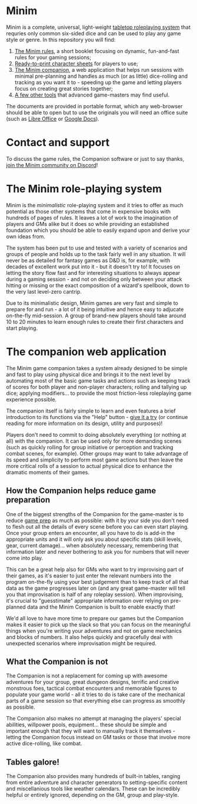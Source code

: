 # Minim

Minim is a complete, universal, light-weight [tabletop roleplaying system](https://en.wikipedia.org/wiki/Tabletop_role-playing_game) that requries only common six-sided dice and can be used to play any game style or genre. In this repository you will find:

1. [The Minim rules](https://github.com/tukkek/minim/blob/master/rules/minim.pdf), a short booklet focusing on dynamic, fun-and-fast rules for your gaming sessions;
2. [Ready-to-print character sheets](https://github.com/tukkek/minim/blob/master/sheets/sheet.en.pdf) for players to use;
3. [The Minim companion](https://tukkek.github.io/minim/), a web application that helps run sessions with minimal pre-planning and handles as much (or as little) dice-rolling and tracking as you want it to - speeding up the game and letting players focus on creating great stories together;
4. [A few other tools](https://github.com/tukkek/minim/tree/master/tools) that advanced game-masters may find useful.

The documents are provided in portable format, which any web-browser should be able to open but to use the originals you will need an office suite (such as [Libre Office](https://www.libreoffice.org/) or [Google Docs](https://www.google.com/docs/about/)).

# Contact and support

To discuss the game rules, the Companion software or just to say thanks, [join the Minim community on Discord](https://discord.gg/5sXXcwPCSP)!

# The Minim role-playing system

Minim is the *minimalistic* role-playing system and it tries to offer as much potential as those other systems that come in expensive books with hundreds of pages of rules. It leaves a lot of work to the imagination of players and GMs alike but it does so while providing an established foundation which you should be able to easily expand upon and derive your own ideas from.

The system has been put to use and tested with a variety of scenarios and groups of people and holds up to the task fairly well in any situation. It will never be as detailed for fantasy games as D&D is, for example, with decades of excellent work put into it - but it doesn't try to! It focuses on letting the story flow fast and for interesting situations to always appear during a gaming session - and not on deciding only between your attack hitting or missing or the exact composition of a wizard's spellbook, down to the very last level-zero cantrip.

Due to its minimalistic design, Minim games are very fast and simple to prepare for and run - a lot of it being intuitive and hence easy to adjucate on-the-fly mid-session. A group of brand-new players should take around 10 to 20 minutes to learn enough rules to create their first characters and start playing.

# The companion web application

The Minim game companion takes a system already designed to be simple and fast to play using physical dice and brings it to the next level by automating most of the basic game tasks and actions such as keeping track of scores for both player and non-player characters; rolling and tallying up dice; applying modifiers... to provide the most friction-less roleplaying game experience possible.

The companion itself is fairly simple to learn and even features a brief introduction to its functions via the "Help" button - [give it a try](https://tukkek.github.io/minim/) (or continue reading for more information on its design, utility and purposes)!

Players don't need to commit to doing absolutely everything (or nothing at all) with the companion. It can be used only for more demanding scenes (such as quickly rolling for group initiative or perception and tracking combat scenes, for example). Other groups may want to take advantage of its speed and simplicity to perform most game actions but then leave the more critical rolls of a session to actual physical dice to enhance the dramatic moments of their games.

## How the Companion helps reduce game preparation

One of the biggest strengths of the Companion for the game-master is to reduce [game prep](https://www.roleplayingtips.com/running-games/preparing-to-run-a-commercial-module/) as much as possible: with it by your side you don't need to flesh out all the details of every scene before you can even start playing. Once your group enters an encounter, all you have to do is add-in the appropriate units and it will only ask you about specific stats (skill levels, gear, current damage)... when absolutely necessary, remembering that information later and never bothering to ask you for numbers that will never come into play.

This can be a great help also for GMs who want to try improvising part of their games, as it's easier to just enter the relevant numbers into the program on-the-fly using your best judgement than to keep track of all that data as the game progresses later on (and any great game-master will tell you that improvisation is half of any roleplay session). When improvising, it's crucial to "guesstimate" appropriate information over relying on pre-planned data and the Minim Companion is built to enable exactly that!

We'd all love to have more time to prepare our games but the Companion makes it easier to pick up the slack so that you can focus on the meaningful things when you're writing your adventures and not on game mechanics and blocks of numbers. It also helps quickly and gracefully deal with unexpected scenarios where improvisation might be required.

## What the Companion is not

The Companion is not a replacement for coming up with awesome adventures for your group, great dungeon designs, terrific and creative monstrous foes, tactical combat encounters and memorable figures to populate your game world - all it tries to do is take care of the mechanical parts of a game session so that everything else can progress as smoothly as possible.

The Companion also makes no attempt at managing the players' special abilities, willpower pools, equipment... these should be simple and important enough that they will want to manually track it themselves - letting the Companion focus instead on GM tasks or those that involve more active dice-rolling, like combat.

## Tables galore!

The Companion also provides many hundreds of built-in tables, ranging from entire adventure and character generators to setting-specific content and miscellanious tools like weather calendars. These can be incredibly helpful or entirely ignored, depending on the GM, group and play-style.

